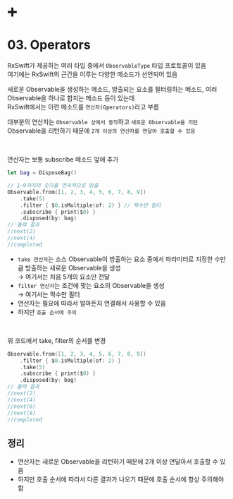 # ➕
# 03. Operators

RxSwift가 제공하는 여러 타입 중에서 `ObservableType` 타입 프로토콜이 있음  
여기에는 RxSwift의 근간을 이루는 다양한 메소드가 선언되어 있음

새로운 Observable을 생성하는 메소드, 방출되는 요소를 필터링하는 메소드, 여러 Observable을 하나로 합치는 메소드 등이 있는데  
RxSwift에서는 이런 메소드를 `연산자(Operators)`라고 부름

대부분의 연산자는 `Observable 상에서 동작`하고 `새로운 Observable을 리턴`  
Observable을 리턴하기 때문에 `2개 이상의 연산자를 연달아 호출할 수 있음`

<br/>

연산자는 보통 subscribe 메소드 앞에 추가

```swift
let bag = DisposeBag()

// 1~9까지의 숫자를 연속적으로 방출
Observable.from([1, 2, 3, 4, 5, 6, 7, 8, 9])
    .take(5)
    .filter { $0.isMultiple(of: 2) } // 짝수만 필터
    .subscribe { print($0) }
    .disposed(by: bag)
// 출력 결과
//next(2)
//next(4)
//completed
```

- `take 연산자`는 소스 Observable이 방출하는 요소 중에서 파라미터로 지정한 수만큼 방출하는 새로운 Observable을 생성  
→ 여기서는 처음 5개의 요소만 전달
- `filter 연산자`는 조건에 맞는 요소의 Observable을 생성  
→ 여기서는 짝수만 필터
- 연산자는 필요에 따라서 얼마든지 연결해서 사용할 수 있음
- 하지만 `호출 순서에 주의`

<br/>

위 코드에서 take, filter의 순서를 변경

```swift
Observable.from([1, 2, 3, 4, 5, 6, 7, 8, 9])
    .filter { $0.isMultiple(of: 2) }
    .take(5)
    .subscribe { print($0) }
    .disposed(by: bag)
// 출력 결과
//next(2)
//next(4)
//next(6)
//next(8)
//completed
```

## 정리

- 연산자는 새로운 Observable을 리턴하기 때문에 2개 이상 연달아서 호출할 수 있음
- 하지만 호출 순서에 따라서 다른 결과가 나오기 때문에 호출 순서에 항상 주의해야 함
